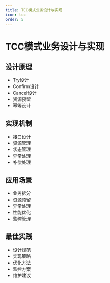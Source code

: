 ```yaml
---
title: TCC模式业务设计与实现
icon: tcc
order: 5
---
```


# TCC模式业务设计与实现

## 设计原理
- Try设计
- Confirm设计
- Cancel设计
- 资源预留
- 幂等设计

## 实现机制
- 接口设计
- 资源管理
- 状态管理
- 异常处理
- 补偿处理

## 应用场景
- 业务拆分
- 资源预留
- 异常处理
- 性能优化
- 监控管理

## 最佳实践
- 设计规范
- 实现策略
- 优化方法
- 监控方案
- 维护建议
